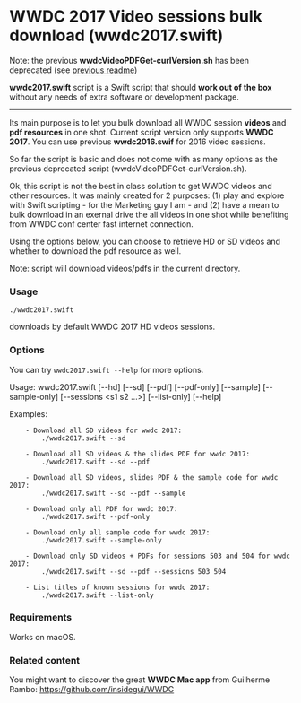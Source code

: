 WWDC 2017 Video sessions bulk download (wwdc2017.swift)
================

Note: the previous **wwdcVideoPDFGet-curlVersion.sh** has been deprecated (see [previous readme](https://github.com/ohoachuck/wwdc-downloader/blob/master/DEPRECATED-README.md))

**wwdc2017.swift** script is a Swift script that should **work out of the box** without any needs of extra software or development package.
** **

Its main purpose is to let you bulk download all WWDC session **videos** and **pdf resources** in one shot.
Current script version only supports **WWDC 2017**. You can use previous **wwdc2016.swif** for 2016 video sessions.

So far the script is basic and does not come with as many options as the previous deprecated script (wwdcVideoPDFGet-curlVersion.sh).

Ok, this script is not the best in class solution to get WWDC videos and other resources. It was mainly created for 2 purposes: (1) play and explore with Swift scripting - for the Marketing guy I am - and (2) have a mean to bulk download in an exernal drive the all videos in one shot while benefiting from WWDC conf center fast internet connection.

Using the options below, you can choose to retrieve HD or SD videos and whether to download the pdf resource as well.

Note: script will download videos/pdfs in the current directory.

### Usage
`./wwdc2017.swift`

downloads by default WWDC 2017 HD videos sessions.

### Options
You can try `wwdc2017.swift --help` for more options.

Usage: 	wwdc2017.swift [--hd] [--sd] [--pdf] [--pdf-only] [--sample] [--sample-only] [--sessions <s1 s2 ...>] [--list-only] [--help]

Examples:

		- Download all SD videos for wwdc 2017:
			./wwdc2017.swift --sd
			
		- Download all SD videos & the slides PDF for wwdc 2017:
			./wwdc2017.swift --sd --pdf

		- Download all SD videos, slides PDF & the sample code for wwdc 2017:
			./wwdc2017.swift --sd --pdf --sample
		
		- Download only all PDF for wwdc 2017:
			./wwdc2017.swift --pdf-only
		
		- Download only all sample code for wwdc 2017:
			./wwdc2017.swift --sample-only

		- Download only SD videos + PDFs for sessions 503 and 504 for wwdc 2017:
			./wwdc2017.swift --sd --pdf --sessions 503 504

		- List titles of known sessions for wwdc 2017:
			./wwdc2017.swift --list-only

### Requirements
Works on macOS.


### Related content
You might want to discover the great **WWDC Mac app** from Guilherme Rambo:  https://github.com/insidegui/WWDC
